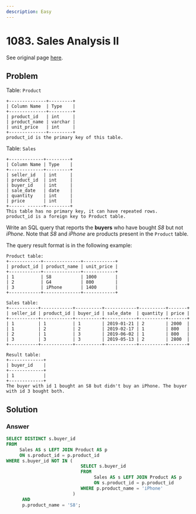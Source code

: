 ```yaml
---
description: Easy
---
```


# 1083. Sales Analysis II

See original page [here](https://leetcode.com/problems/sales-analysis-ii/).

## Problem

Table: `Product`

```text
+--------------+---------+
| Column Name  | Type    |
+--------------+---------+
| product_id   | int     |
| product_name | varchar |
| unit_price   | int     |
+--------------+---------+
product_id is the primary key of this table.
```

Table: `Sales`

```text
+-------------+---------+
| Column Name | Type    |
+-------------+---------+
| seller_id   | int     |
| product_id  | int     |
| buyer_id    | int     |
| sale_date   | date    |
| quantity    | int     |
| price       | int     |
+------ ------+---------+
This table has no primary key, it can have repeated rows.
product_id is a foreign key to Product table.
```

Write an SQL query that reports the **buyers** who have bought _S8_ but not _iPhone_. Note that _S8_ and _iPhone_ are products present in the `Product` table.

The query result format is in the following example:

```text
Product table:
+------------+--------------+------------+
| product_id | product_name | unit_price |
+------------+--------------+------------+
| 1          | S8           | 1000       |
| 2          | G4           | 800        |
| 3          | iPhone       | 1400       |
+------------+--------------+------------+

Sales table:
+-----------+------------+----------+------------+----------+-------+
| seller_id | product_id | buyer_id | sale_date  | quantity | price |
+-----------+------------+----------+------------+----------+-------+
| 1         | 1          | 1        | 2019-01-21 | 2        | 2000  |
| 1         | 2          | 2        | 2019-02-17 | 1        | 800   |
| 2         | 1          | 3        | 2019-06-02 | 1        | 800   |
| 3         | 3          | 3        | 2019-05-13 | 2        | 2800  |
+-----------+------------+----------+------------+----------+-------+

Result table:
+-------------+
| buyer_id    |
+-------------+
| 1           |
+-------------+
The buyer with id 1 bought an S8 but didn't buy an iPhone. The buyer with id 3 bought both.
```

## Solution

### Answer

```sql
SELECT DISTINCT s.buyer_id
FROM 
     Sales AS s LEFT JOIN Product AS p
     ON s.product_id = p.product_id
WHERE s.buyer_id NOT IN (
                            SELECT s.buyer_id
                            FROM      
                                 Sales AS s LEFT JOIN Product AS p
                                 ON s.product_id = p.product_id
                            WHERE p.product_name = 'iPhone'
                         )
      AND
      p.product_name = 'S8';
```


